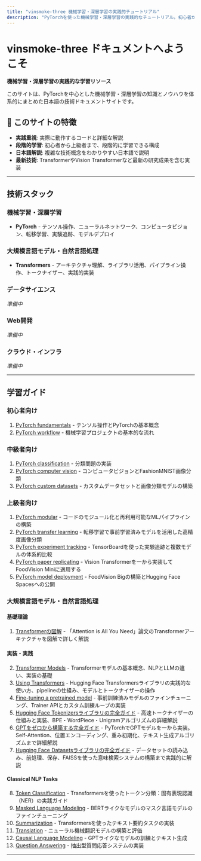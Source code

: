 ```yaml
---
title: "vinsmoke-three 機械学習・深層学習の実践的チュートリアル"
description: "PyTorchを使った機械学習・深層学習の実践的なチュートリアル。初心者から上級者まで段階的に学習できる日本語の技術ドキュメント。"
---
```


# vinsmoke-three ドキュメントへようこそ

**機械学習・深層学習の実践的な学習リソース**

このサイトは、PyTorchを中心とした機械学習・深層学習の知識とノウハウを体系的にまとめた日本語の技術ドキュメントサイトです。

## 🎯 このサイトの特徴

- **実践重視**: 実際に動作するコードと詳細な解説
- **段階的学習**: 初心者から上級者まで、段階的に学習できる構成
- **日本語解説**: 複雑な技術概念をわかりやすい日本語で説明
- **最新技術**: TransformerやVision Transformerなど最新の研究成果を含む実装

---

## 技術スタック

### 機械学習・深層学習
- **PyTorch** - テンソル操作、ニューラルネットワーク、コンピュータビジョン、転移学習、実験追跡、モデルデプロイ

### 大規模言語モデル・自然言語処理
- **Transformers** - アーキテクチャ理解、ライブラリ活用、パイプライン操作、トークナイザー、実践的実装

### データサイエンス
*準備中*

### Web開発
*準備中*

### クラウド・インフラ
*準備中*

---

## 学習ガイド

### 初心者向け
1. [PyTorch fundamentals](PyTorch/01_pytorch_fundamentals.md) - テンソル操作とPyTorchの基本概念
2. [PyTorch workflow](PyTorch/02_pytorch_workflow.md) - 機械学習プロジェクトの基本的な流れ

### 中級者向け
1. [PyTorch classification](PyTorch/03_pytorch_classification.md) - 分類問題の実装
2. [PyTorch computer vision](PyTorch/04_pytorch_computer_vision.md) - コンピュータビジョンとFashionMNIST画像分類
3. [PyTorch custom datasets](PyTorch/05_pytorch_custom_datasets.md) - カスタムデータセットと画像分類モデルの構築

### 上級者向け
1. [PyTorch modular](PyTorch/06_pytorch_modular.md) - コードのモジュール化と再利用可能なMLパイプラインの構築
2. [PyTorch transfer learning](PyTorch/07_pytorch_transfer_learning.md) - 転移学習で事前学習済みモデルを活用した高精度画像分類
3. [PyTorch experiment tracking](PyTorch/08_pytorch_experiment_tracking.md) - TensorBoardを使った実験追跡と複数モデルの体系的比較
4. [PyTorch paper replicating](PyTorch/09_pytorch_paper_replicating.md) - Vision Transformerを一から実装してFoodVision Miniに適用する
5. [PyTorch model deployment](PyTorch/10_pytorch_model_deployment.md) - FoodVision Bigの構築とHugging Face Spacesへの公開

### 大規模言語モデル・自然言語処理

#### 基礎理論
1. [Transformerの図解](LLM/00_illustrated_transformer.md) - 「Attention is All You Need」論文のTransformerアーキテクチャを図解で詳しく解説

#### 実装・実践
2. [Transformer Models](LLM/01_transformer_models.md) - Transformerモデルの基本概念、NLPとLLMの違い、実装の基礎
3. [Using Transformers](LLM/02_using_transformers.md) - Hugging Face Transformersライブラリの実践的な使い方、pipelineの仕組み、モデルとトークナイザーの操作
4. [Fine-tuning a pretrained model](LLM/03_fine_tuning_a_pretrained_model.md) - 事前訓練済みモデルのファインチューニング、Trainer APIとカスタム訓練ループの実装
5. [Hugging Face Tokenizersライブラリの完全ガイド](LLM/04_the_huggingface_tokenizers_library.md) - 高速トークナイザーの仕組みと実装、BPE・WordPiece・Unigramアルゴリズムの詳細解説
6. [GPTをゼロから構築する完全ガイド](LLM/05_Let's_build_GPT_from_scratch.md) - PyTorchでGPTモデルを一から実装。Self-Attention、位置エンコーディング、重み初期化、テキスト生成アルゴリズムまで詳細解説
7. [Hugging Face Datasetsライブラリの完全ガイド](LLM/06_the_huggingface_datasets_library.md) - データセットの読み込み、前処理、保存、FAISSを使った意味検索システムの構築まで実践的に解説

#### Classical NLP Tasks
8. [Token Classification](LLM/ClassicalNLP/71_token_classification.md) - Transformersを使ったトークン分類：固有表現認識（NER）の実践ガイド
9. [Masked Language Modeling](LLM/ClassicalNLP/72_masked_language_modeling.md) - BERTライクなモデルのマスク言語モデルのファインチューニング
10. [Summarization](LLM/ClassicalNLP/74_summarization.md) - Transformersを使ったテキスト要約タスクの実装
11. [Translation](LLM/ClassicalNLP/73_translation.md) - ニューラル機械翻訳モデルの構築と評価
12. [Causal Language Modeling](LLM/ClassicalNLP/75_causal_language_modeling.md) - GPTライクなモデルの訓練とテキスト生成
13. [Question Answering](LLM/ClassicalNLP/76_question_answering.md) - 抽出型質問応答システムの実装

---